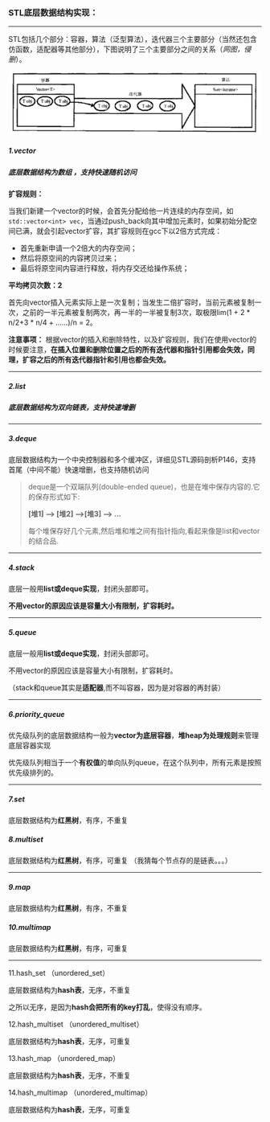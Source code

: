 ### STL底层数据结构实现：

***

STL包括几个部分：容器，算法（泛型算法），迭代器三个主要部分（当然还包含仿函数，适配器等其他部分），下图说明了三个主要部分之间的关系（*网图，侵删*）。

![stl](/resources/stl.png)



##### 1.vector      

##### 底层数据结构为数组 ，支持快速随机访问

**扩容规则：**

​	当我们新建一个vector的时候，会首先分配给他一片连续的内存空间，如`std::vector<int> vec`，当通过push_back向其中增加元素时，如果初始分配空间已满，就会引起vector扩容，其扩容规则在gcc下以2倍方式完成：

- 首先重新申请一个2倍大的内存空间；
- 然后将原空间的内容拷贝过来；
- 最后将原空间内容进行释放，将内存交还给操作系统；



**平均拷贝次数：2**

首先向vector插入元素实际上是一次复制；当发生二倍扩容时，当前元素被复制一次，之前的一半元素被复制两次，再一半的一半被复制3次，取极限lim(1 + 2 * n/2+3 * n/4 + ……)/n = 2。



**注意事项：**
根据vector的插入和删除特性，以及扩容规则，我们在使用vector的时候要注意，**在插入位置和删除位置之后的所有迭代器和指针引用都会失效，同理，扩容之后的所有迭代器指针和引用也都会失效。**





***

##### 2.list           

#####  底层数据结构为双向链表，支持快速增删





***

##### 3.deque       

底层数据结构为一个中央控制器和多个缓冲区，详细见STL源码剖析P146，支持首尾（中间不能）快速增删，也支持随机访问

> deque是一个双端队列(double-ended queue)，也是在堆中保存内容的.它的保存形式如下:
>
> **[堆1] --> [堆2] -->[堆3] --> ...**
>
> 每个堆保存好几个元素,然后堆和堆之间有指针指向,看起来像是list和vector的结合品.



***

##### 4.stack        

底层一般用**list或deque实现**，封闭头部即可。

**不用vector的原因应该是容量大小有限制，扩容耗时。**



***

##### 5.queue     

底层一般用**list或deque实现**，封闭头部即可。

不用vector的原因应该是容量大小有限制，扩容耗时。



（stack和queue其实是**适配器**,而不叫容器，因为是对容器的再封装）



***

##### 6.priority_queue     

优先级队列的底层数据结构一般为**vector为底层容器**，**堆heap为处理规则**来管理底层容器实现

优先级队列相当于一个**有权值**的单向队列queue，在这个队列中，所有元素是按照优先级排列的。



***

##### 7.set

底层数据结构为**红黑树**，有序，不重复



##### 8.multiset         

底层数据结构为**红黑树**，有序，可重复 （我猜每个节点存的是链表。。。）



***

##### 9.map                

底层数据结构为**红黑树**，有序，不重复



##### 10.multimap    

底层数据结构为**红黑树**，有序，可重复



***

11.hash_set （unordered_set）    

底层数据结构为**hash表**，无序，不重复

之所以无序，是因为**hash会把所有的key打乱**，使得没有顺序。



12.hash_multiset （unordered_multiset）

底层数据结构为**hash表**，无序，可重复 



13.hash_map    （unordered_map）

底层数据结构为**hash表**，无序，不重复



14.hash_multimap （unordered_multimap）

底层数据结构为**hash表**，无序，可重复 